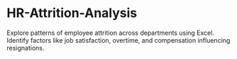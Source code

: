 # HR-Attrition-Analysis
Explore patterns of employee attrition across departments using Excel. Identify factors like job satisfaction, overtime, and compensation influencing resignations.
